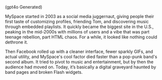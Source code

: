 (gpt4o Generated)

MySpace started in 2003 as a social media juggernaut, giving people their first taste of customizing profiles, friending Tom, and discovering music through embedded playlists. It quickly became the biggest site in the U.S., peaking in the mid-2000s with millions of users and a vibe that was part teenage rebellion, part HTML chaos. For a while, it looked like nothing could dethrone it.

Then Facebook rolled up with a cleaner interface, fewer sparkly GIFs, and actual utility, and MySpace's cool factor died faster than a pop-punk band's second album. It tried to pivot to music and entertainment, but by then the audience had moved on. Today, it’s basically a digital graveyard haunted by band pages and broken Flash widgets.
